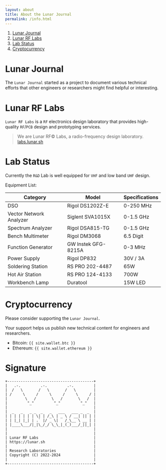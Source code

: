 ```yaml
---
layout: about
title: About the Lunar Journal
permalink: /info.html
---
```


<meta name="robots" content="noindex">

1. [Lunar Journal](#lunar-journal)
2. [Lunar RF Labs](#lunar-rf-labs)
3. [Lab Status](#lab-status)
4. [Cryptocurrency](#cryptocurrency)

# Lunar Journal

The `Lunar Journal` started as a project to document various technical efforts that
other engineers or researchers might find helpful or interesting.

# Lunar RF Labs

`Lunar RF Labs` is a `RF` electronics design laboratory that provides high-quality `RF`/`PCB`
design and prototyping services. 

> We are Lunar RF© Labs, a radio-frequency design laboratory.<br>
[labs.lunar.sh](https://labs.lunar.sh)

# Lab Status

Currently the `R&D` Lab is well equipped for `VHF` and low band `UHF` design.

Equipment List:

| Category               | Model                  | Specifications         |
|------------------------|------------------------|------------------------|
| DSO                    | Rigol DS1202Z-E        | 0-250 MHz               |
| Vector Network Analyzer| Siglent SVA1015X       | 0-1.5 GHz               |
| Spectrum Analyzer      | Rigol DSA815-TG        | 0-1.5 GHz               |
| Bench Multimeter       | Rigol DM3068           | 6.5 Digit               |
| Function Generator     | GW Instek GFG-8215A    | 0-3 MHz                 |
| Power Supply           | Rigol DP832            | 30V / 3A                |
| Soldering Station      | RS PRO 202-4487        | 65W                     |
| Hot Air Station        | RS PRO 124-4133        | 700W                    |
| Workbench Lamp         | Duratool               | 15W LED                 |

# Cryptocurrency

Please consider supporting the `Lunar Journal`. 

Your support helps us publish new technical content for engineers and researchers.

* Bitcoin: `{{ site.wallet.btc }}`
* Ethereum: `{{ site.wallet.ethereum }}`

# Signature

```
+---------------------------------------+
|   .-.         .-.         .-.         |
|  /   \       /   \       /   \        |
| /     \     /     \     /     \     / |
|        \   /       \   /       \   /  |
|         "_"         "_"         "_"   |
|                                       |
|  _   _   _ _  _   _   ___   ___ _  _  |
| | | | | | | \| | /_\ | _ \ / __| || | |
| | |_| |_| | .` |/ _ \|   /_\__ \ __ | |
| |____\___/|_|\_/_/ \_\_|_(_)___/_||_| |
|                                       |
|                                       |
| Lunar RF Labs                         |
| https://lunar.sh                      |
|                                       |
| Research Laboratories                 |
| Copyright (C) 2022-2024               |
|                                       |
+---------------------------------------+
```
